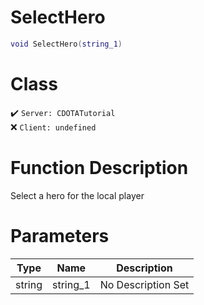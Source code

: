 # SelectHero
```lua
void SelectHero(string_1)
```
# Class
✔️ `Server: CDOTATutorial`  
❌ `Client: undefined`  

# Function Description
Select a hero for the local player
# Parameters
Type|Name|Description
--|--|--
string|string_1|No Description Set
